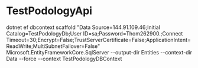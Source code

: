 # TestPodologyApi

dotnet ef dbcontext scaffold "Data Source=144.91.109.46;Initial Catalog=TestPodologyDb;User ID=sa;Password=Thom262900.;Connect Timeout=30;Encrypt=False;TrustServerCertificate=False;ApplicationIntent=ReadWrite;MultiSubnetFailover=False" Microsoft.EntityFrameworkCore.SqlServer --output-dir Entities --context-dir Data --force --context TestPodologyDBContext